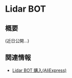 # Lidar BOT

## 概要

(近日公開...)

## 関連情報

- [Lidar BOT 購入(AliExpress)](https://www.aliexpress.com/store/product/M5Stack-New-Lidar-Bot-Mini-Car-Lidar-8m-6Hz-McNamm-Wheels-NeoPixel-LED-Bar-with-ESP32/3226069_32951134988.html)